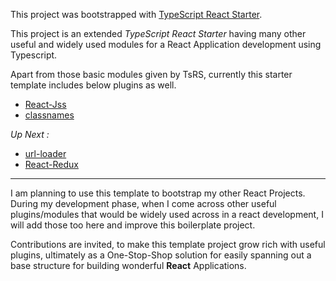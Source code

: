 This project was bootstrapped with [TypeScript React Starter](https://github.com/Microsoft/TypeScript-React-Starter).

This project is an extended _TypeScript React Starter_ having many other useful and widely used modules for a React Application development using Typescript.

Apart from those basic modules given by TsRS, currently this starter template includes below plugins as well.

- [React-Jss](https://github.com/cssinjs/react-jss)
- [classnames](https://github.com/JedWatson/classnames)

_Up Next :_

- [url-loader](https://www.npmjs.com/package/url-loader)
- [React-Redux](https://github.com/reduxjs/react-redux)

<hr />

I am planning to use this template to bootstrap my other React Projects. During my development phase, when I come across other useful plugins/modules that would be widely used across in a react development, I will add those too here and improve this boilerplate project.

Contributions are invited, to make this template project grow rich with useful plugins, ultimately as a One-Stop-Shop solution for easily spanning out a base structure for building wonderful **React** Applications.
